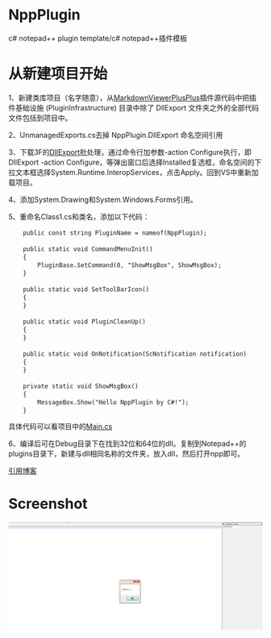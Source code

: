 # NppPlugin
c# notepad++ plugin template/c# notepad++插件模板

# 从新建项目开始
1、新建类库项目（名字随意），从[MarkdownViewerPlusPlus](https://github.com/nea/MarkdownViewerPlusPlus)插件源代码中把插件基础设施 (PluginInfrastructure) 目录中除了 DllExport 文件夹之外的全部代码文件包括到项目中。

2、UnmanagedExports.cs去掉 NppPlugin.DllExport 命名空间引用

3、下载3F的[DllExport](https://github.com/3F/DllExport)批处理，通过命令行加参数-action Configure执行，即DllExport -action Configure，等弹出窗口后选择Installed复选框，命名空间的下拉文本框选择System.Runtime.InteropServices，点击Apply。回到VS中重新加载项目。

4、添加System.Drawing和System.Windows.Forms引用。

5、重命名Class1.cs和类名，添加以下代码：
```
    public const string PluginName = nameof(NppPlugin);

    public static void CommandMenuInit()
    {
        PluginBase.SetCommand(0, "ShowMsgBox", ShowMsgBox);
    }

    public static void SetToolBarIcon()
    {
    }

    public static void PluginCleanUp()
    {
    }

    public static void OnNotification(ScNotification notification)
    {
    }

    private static void ShowMsgBox()
    {
        MessageBox.Show("Hello NppPlugin by C#!");
    }
```
具体代码可以看项目中的[Main.cs](https://github.com/Yokosama/NppPlugin/blob/master/NppPlugin/Main.cs)

6、编译后可在Debug目录下在找到32位和64位的dll。复制到Notepad++的plugins目录下，新建与dll相同名称的文件夹，放入dll，然后打开npp即可。

[引用博客](https://www.topcl.net/custom-technology/write-notepad-plus-plus-plugin-get-started-use-c-sharp-in-visual-studio-2017-and-correct-dllexport.html)

# Screenshot

![avatar](https://github.com/Yokosama/NppPlugin/blob/master/Screenshot/screenshot.png)
